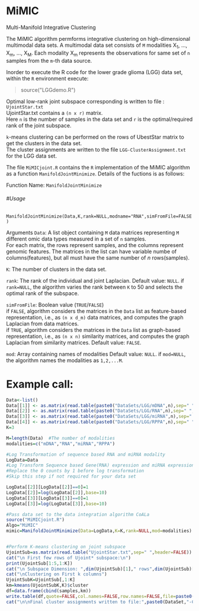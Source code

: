 # MiMIC
Multi-Manifold Integrative Clustering

The MiMIC algorithm permforms integrative clustering on high-dimensional multimodal data sets. A multimodal data set consists of ``M`` modalities X<sub>1</sub>, ..., X<sub>m</sub>, ..., X<sub>M</sub>. Each modality X<sub>m</sub> represents the observations for same set of ``n`` samples from the ``m``-th data source.

Inorder to execute the R code for the lower grade glioma (LGG) data set,  within the ``R`` environment execute:
>source("LGGdemo.R")



Optimal low-rank joint subspace corresponding is written to file : ``UjointStar.txt``   
UjointStar.txt contains a ``(n x r)`` matrix.   
Here ``n`` is the number of samples in the data set and ``r`` is the optimal/required rank of the joint subspace.   

``k``-means clustering can be performed on the rows of UbestStar matrix to get the clusters in the data set.   
The cluster assignments are written to the file ``LGG-ClusterAssignment.txt`` for the LGG data set.  

The file ``MiMICjoint.R`` contains the ``R`` implementation of the MiMIC algorithm as a function `ManifoldJointMinimize`. 
Details of the fuctions is as follows:

Function Name: `ManifoldJointMinimize`

###### #Usage 
`ManifoldJointMinimize(Data,K,rank=NULL,modname="RNA",simFromFile=FALSE)
`


Arguments
``Data``:  A list object containing ``M`` data matrices representing ``M`` different omic data types measured in a set of ``n`` samples.    
For each matrix, the rows represent samples, and the columns represent genomic features.
The matrices in the list can have variable numbe of columns(features), but all must have the same number of *n* rows(samples).

``K``: The number of clusters in the data set.

``rank``: The rank of the individual and joint Laplacian. 
Default value: ``NULL``.
if ``rank=NULL``, the algorithm varies the rank between ``K`` to 50 and selects the optimal rank of the subspace.

``simFromFile``: Boolean value (``TRUE``/``FALSE``)   
if `FALSE`, algorithm considers the matrices in the `Data` list as feature-based representation, i.e., as `(n x d_m)` data matrices, and computes the graph Laplacian from data matrices.   
if ``TRUE``, algorithm considers the matrices in the `Data` list as graph-based representation, i.e., as `(n x n)` similarity matrices, and computes the graph Laplacian from similarity matrices.
Default value: ``FALSE``.

`mod`: Array containing names of modalities
Default value: `NULL`.
if `mod=NULL`, the algorithm names the modalities as  `1,2,...M`.




# Example call:

```r
Data<-list()
Data[[1]] <- as.matrix(read.table(paste0("DataSets/LGG/mDNA",n),sep=" ",header=TRUE,row.names=1))
Data[[2]] <- as.matrix(read.table(paste0("DataSets/LGG/RNA",n),sep=" ",header=TRUE,row.names=1))
Data[[3]] <- as.matrix(read.table(paste0("DataSets/LGG/miRNA",n),sep=" ",header=TRUE,row.names=1))
Data[[4]] <- as.matrix(read.table(paste0("DataSets/LGG/RPPA",n),sep=" ",header=TRUE,row.names=1))
K=3

M=length(Data)  #The number of modalities
modalities=c("mDNA","RNA","miRNA","RPPA")

#Log Transformation of sequence based RNA and miRNA modality
LogData=Data
#Log Transform Sequence based Gene(RNA) expression and miRNA expression modalities
#Replace the 0 counts by 1 before log transformation
#Skip this step if not required for your data set

LogData[[2]][LogData[[2]]==0]=1
LogData[[2]]=log(LogData[[2]],base=10)
LogData[[3]][LogData[[3]]==0]=1
LogData[[3]]=log(LogData[[3]],base=10)

#Pass data set to the data integration algorithm CoALa
source("MiMICjoint.R")
Algo="MiMIC"
mimic=ManifoldJointMinimize(Data=LogData,K=K,rank=NULL,mod=modalities)


#Perform K-means clustering on joint subspace
UjointSub=as.matrix(read.table("UjointStar.txt",sep=" ",header=FALSE))
cat("\n First few rows of Ujoint* subspace:\n")
print(UjointSub[1:5,1:K])
cat("\n Subspace Dimension: ",dim(UjointSub)[1]," rows",dim(UjointSub)[2]," columns")
cat("\nClustering on First k columns")
UjointSubK=UjointSub[,1:K]
km=kmeans(UjointSubK,K)$cluster
df=data.frame(cbind(samples,km))
write.table(df,quote=FALSE,col.names=FALSE,row.names=FALSE,file=paste0(DataSet,"-ClusterAssignment.txt"))
cat("\n\nFinal cluster assignments written to file:",paste0(DataSet,"-ClusterAssignment.txt\n\n"))
```
